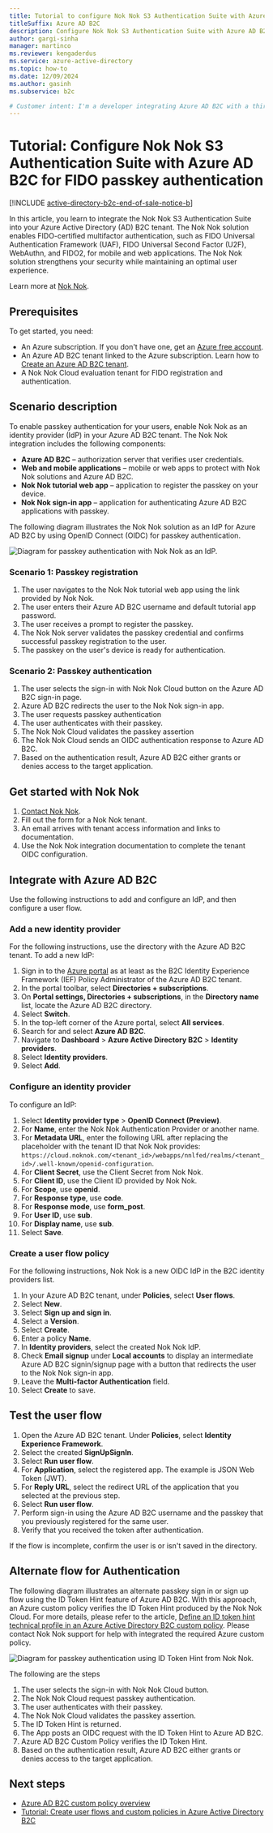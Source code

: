 ```yaml
---
title: Tutorial to configure Nok Nok S3 Authentication Suite with Azure Active Directory B2C for FIDO passkey authentication
titleSuffix: Azure AD B2C
description: Configure Nok Nok S3 Authentication Suite with Azure AD B2C to enable FIDO passkey authentication.
author: gargi-sinha
manager: martinco
ms.reviewer: kengaderdus
ms.service: azure-active-directory
ms.topic: how-to
ms.date: 12/09/2024
ms.author: gasinh
ms.subservice: b2c

# Customer intent: I'm a developer integrating Azure AD B2C with a third-party authentication provider. I want to learn how to configure Nok Nok S3 Authentication Suite as an identity provider (IdP) in Azure AD B2C. My goal is to implement FIDO passkey authentication for my users.
---
```

# Tutorial: Configure Nok Nok S3 Authentication Suite with Azure AD B2C for FIDO passkey authentication

[!INCLUDE [active-directory-b2c-end-of-sale-notice-b](../../includes/active-directory-b2c-end-of-sale-notice-b.md)]

In this article, you learn to integrate the Nok Nok S3 Authentication Suite into your Azure Active Directory (AD) B2C tenant. The Nok Nok solution enables FIDO-certified multifactor authentication, such as FIDO Universal Authentication Framework (UAF), FIDO Universal Second Factor (U2F), WebAuthn, and FIDO2, for mobile and web applications. The Nok Nok solution strengthens your security while maintaining an optimal user experience.

Learn more at [Nok Nok](https://noknok.com/).

## Prerequisites

To get started, you need:

* An Azure subscription. If you don't have one, get an [Azure free account](https://azure.microsoft.com/pricing/purchase-options/azure-account?cid=msft_learn).
* An Azure AD B2C tenant linked to the Azure subscription. Learn how to [Create an Azure AD B2C tenant](tutorial-create-tenant.md).
* A Nok Nok Cloud evaluation tenant for FIDO registration and authentication.

## Scenario description

To enable passkey authentication for your users, enable Nok Nok as an identity provider (IdP) in your Azure AD B2C tenant. The Nok Nok integration includes the following components:

* **Azure AD B2C** – authorization server that verifies user credentials.
* **Web and mobile applications** – mobile or web apps to protect with Nok Nok solutions and Azure AD B2C.
* **Nok Nok tutorial web app** – application to register the passkey on your device.
* **Nok Nok sign-in app** – application for authenticating Azure AD B2C applications with passkey.

The following diagram illustrates the Nok Nok solution as an IdP for Azure AD B2C by using OpenID Connect (OIDC) for passkey authentication.

![Diagram for passkey authentication with Nok Nok as an IdP.](./media/partner-nok-nok/nok-nok-architecture-diagram.png)

### Scenario 1: Passkey registration
1. The user navigates to the Nok Nok tutorial web app using the link provided by Nok Nok.
2. The user enters their Azure AD B2C username and default tutorial app password.
3. The user receives a prompt to register the passkey.
4. The Nok Nok server validates the passkey credential and confirms successful passkey registration to the user.
5. The passkey on the user's device is ready for authentication.

### Scenario 2: Passkey authentication
1. The user selects the sign-in with Nok Nok Cloud button on the Azure AD B2C sign-in page.
2. Azure AD B2C redirects the user to the Nok Nok sign-in app.
3. The user requests passkey authentication
4. The user authenticates with their passkey.
5. The Nok Nok Cloud validates the passkey assertion
6. The Nok Nok Cloud sends an OIDC authentication response to Azure AD B2C.
7. Based on the authentication result, Azure AD B2C either grants or denies access to the target application.

## Get started with Nok Nok

1. [Contact Nok Nok](https://noknok.com/contact/).
2. Fill out the form for a Nok Nok tenant.
3. An email arrives with tenant access information and links to documentation.
4. Use the Nok Nok integration documentation to complete the tenant OIDC configuration.

## Integrate with Azure AD B2C

Use the following instructions to add and configure an IdP, and then configure a user flow.

### Add a new identity provider

For the following instructions, use the directory with the Azure AD B2C tenant. To add a new IdP:

1. Sign in to the [Azure portal](https://portal.azure.com/#home) as at least as the B2C Identity Experience Framework (IEF) Policy Administrator of the Azure AD B2C tenant.
2. In the portal toolbar, select **Directories + subscriptions**.
3. On **Portal settings, Directories + subscriptions**, in the **Directory name** list, locate the Azure AD B2C directory.
4. Select **Switch**.
5. In the top-left corner of the Azure portal, select **All services**.
6. Search for and select **Azure AD B2C**.
7. Navigate to **Dashboard** > **Azure Active Directory B2C** > **Identity providers**.
8. Select **Identity providers**.
9. Select **Add**.

### Configure an identity provider

To configure an IdP:

1. Select **Identity provider type** > **OpenID Connect (Preview)**.
2. For **Name**, enter the Nok Nok Authentication Provider or another name.
3. For **Metadata URL**, enter the following URL after replacing the placeholder with the tenant ID that Nok Nok provides: `https://cloud.noknok.com/<tenant_id>/webapps/nnlfed/realms/<tenant_id>/.well-known/openid-configuration`.
4. For **Client Secret**, use the Client Secret from Nok Nok.
5. For **Client ID**, use the Client ID provided by Nok Nok.
6. For **Scope**, use **openid**.
7. For **Response type**, use **code**.
8. For **Response mode**, use **form_post**.
9. For **User ID**, use **sub**.
10. For **Display name**, use **sub**.
11. Select **Save**.

### Create a user flow policy

For the following instructions, Nok Nok is a new OIDC IdP in the B2C identity providers list.

1. In your Azure AD B2C tenant, under **Policies**, select **User flows**.
2. Select **New**.
3. Select **Sign up and sign in**.
4. Select a **Version**.
5. Select **Create**.
6. Enter a policy **Name**.
7. In **Identity providers**, select the created Nok Nok IdP.
8. Check **Email signup** under **Local accounts** to display an intermediate Azure AD B2C signin/signup page with a button that redirects the user to the Nok Nok sign-in app.
9. Leave the **Multi-factor Authentication** field.
10. Select **Create** to save.

## Test the user flow

1. Open the Azure AD B2C tenant. Under **Policies**, select **Identity Experience Framework**.
2. Select the created **SignUpSignIn**.
3. Select **Run user flow**.
4. For **Application**, select the registered app. The example is JSON Web Token (JWT).
5. For **Reply URL**, select the redirect URL of the application that you selected at the previous step.
6. Select **Run user flow**.
7. Perform sign-in using the Azure AD B2C username and the passkey that you previously registered for the same user.
8. Verify that you received the token after authentication.

If the flow is incomplete, confirm the user is or isn't saved in the directory.

## Alternate flow for Authentication

The following diagram illustrates an alternate passkey sign in or sign up flow using the ID Token Hint feature of Azure AD B2C. With this approach, an Azure custom policy verifies the ID Token Hint produced by the Nok Nok Cloud. For more details, please refer to the article, [Define an ID token hint technical profile in an Azure Active Directory B2C custom policy](./id-token-hint.md). Please contact Nok Nok support for help with integrated the required Azure custom policy.

![Diagram for passkey authentication using ID Token Hint from Nok Nok.](./media/partner-nok-nok/nok-nok-id-token-hint-architecture-diagram.png)

The following are the steps
1. The user selects the sign-in with Nok Nok Cloud button.
2. The Nok Nok Cloud request passkey authentication.
3. The user authenticates with their passkey.
4. The Nok Nok Cloud validates the passkey assertion.
5. The ID Token Hint is returned.
6. The App posts an OIDC request with the ID Token Hint to Azure AD B2C.
7. Azure AD B2C Custom Policy verifies the ID Token Hint.
8. Based on the authentication result, Azure AD B2C either grants or denies access to the target application.

## Next steps

* [Azure AD B2C custom policy overview](./custom-policy-overview.md)
* [Tutorial: Create user flows and custom policies in Azure Active Directory B2C](tutorial-create-user-flows.md?pivots=b2c-custom-policy)
